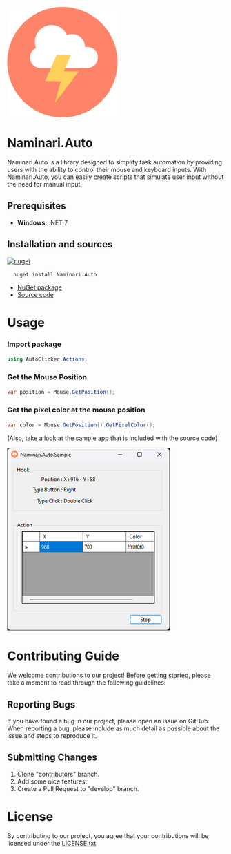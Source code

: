  [nuget-url]: https://www.nuget.org/packages/Naminari.Auto
 [source-url]: https://github.com/Khang152/Naminari.Auto
 [logo-url]: https://github.com/Khang152/Naminari.Auto/blob/develop/Naminari.Auto/Naminari.Auto/Images/icon.png
 [sampleApp-url]: https://github.com/Khang152/Naminari.Auto/blob/develop/Naminari.Auto/Naminari.Auto.SampleApp/Images/SampleApp.png

![logo][logo-url]
# Naminari.Auto

Naminari.Auto is a library designed to simplify task automation by providing users with the ability to control their mouse and keyboard inputs. With Naminari.Auto, you can easily create scripts that simulate user input without the need for manual input.

## Prerequisites
 - **Windows:** .NET 7

## Installation and sources
[![nuget][nuget-badge]][nuget-url]

[nuget-badge]: https://img.shields.io/badge/nuget-v1.0.0-blue.svg
```
  nuget install Naminari.Auto
```

 - [NuGet package][nuget-url]
 - [Source code][source-url]

# Usage

### Import package
```csharp
using AutoClicker.Actions;
```
 
### Get the Mouse Position
```csharp
var position = Mouse.GetPosition();
```

### Get the pixel color at the mouse position
```csharp
var color = Mouse.GetPosition().GetPixelColor();
```
(Also, take a look at the sample app that is included with the source code)

![Naminari.Auto.SampleApp][sampleApp-url]

# Contributing Guide
 
We welcome contributions to our project! 
Before getting started, please take a moment to read through the following guidelines:

 ## Reporting Bugs
 If you have found a bug in our project, please open an issue on GitHub. When reporting a bug, please include as much detail as possible about the issue and steps to reproduce it.
 
 ## Submitting Changes
 1. Clone "contributors" branch.
 2. Add some nice features.
 3. Create a Pull Request to "develop" branch.

# License
By contributing to our project, you agree that your contributions will be licensed under the [LICENSE.txt](/LICENSE.txt)
